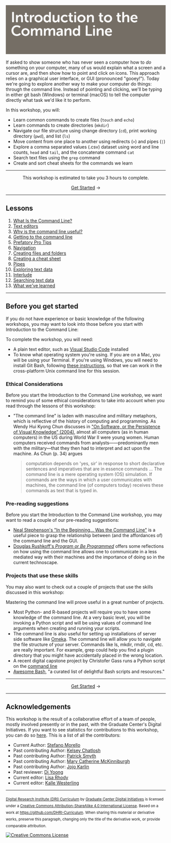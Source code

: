![Header image for the Command Line workshop](https://raw.githubusercontent.com/DHRI-Curriculum/command-line/v2.0/_django-meta/header%403x.png)


If asked to show someone who has never seen a computer how to *do* something on your computer, many of us would explain what a screen and a cursor are, and then show how to point and click on icons. This approach relies on a graphical user interface, or GUI (pronounced "gooey!"). Today we're going to explore another way to make your computer do things: through the command line. Instead of pointing and clicking, we'll be typing in either git bash (Windows) or terminal (macOS) to tell the computer directly what task we'd like it to perform.

In this workshop, you will:

- Learn common commands to create files (`touch` and `echo`)
- Learn commands to create directories (`mkdir`)
- Navigate our file structure using change directory (`cd`), print working directory (`pwd`), and list (`ls`)
- Move content from one place to another using redirects (`>`) and pipes (`|`)
- Explore a comma separated values (.csv) dataset using word and line counts, `head` and `tail`, and the concatenate command `cat`
- Search text files using the `grep` command
- Create and sort cheat sheets for the commands we learn

---

<p align="center">This workshop is estimated to take you 3 hours to complete.</p><p align="center"><a href="sections/01-what-is-the-command-line.md">Get Started</a> →</p>

---

## Lessons

1. [What Is the Command Line?](sections/01-what-is-the-command-line.md)
2. [Text editors](sections/02-text-editors.md)
3. [Why is the command line useful?](sections/03-why-is-the-command-line-useful.md)
4. [Getting to the command line](sections/04-getting-to-the-command-line.md)
5. [Prefatory Pro Tips](sections/05-prefatory-pro-tips.md)
6. [Navigation](sections/06-navigation.md)
7. [Creating files and folders](sections/07-creating-files-and-folders.md)
8. [Creating a cheat sheet](sections/08-creating-a-cheat-sheet.md)
9. [Pipes](sections/09-pipes.md)
10. [Exploring text data](sections/10-exploring-text-data.md)
11. [Interlude](sections/11-interlude.md)
12. [Searching text data](sections/12-searching-text-data.md)
13. [What we've learned](sections/13-what-weve-learned.md)

---

## Before you get started

If you do not have experience or basic knowledge of the following workshops, you may want to look into those before you start with Introduction to the Command Line:

To complete the workshop, you will need:

- A plain text editor, such as [Visual Studio Code](https://github.com/DHRI-Curriculum/install/blob/v2.0/guides/visual-studio-code.md) installed
- To know what operating system you're using. If you are on a Mac, you will be using your Terminal. If you're using Windows, you will need to install Git Bash, following [these instructions](https://github.com/DHRI-Curriculum/install/blob/v2.0/guides/git.md), so that we can work in the cross-platform Unix command line for this session.

### Ethical Considerations

Before you start the Introduction to the Command Line workshop, we want to remind you of some ethical considerations to take into account when you read through the lessons of this workshop:

- "The command line" is laden with masculine and military metaphors, which is reflective of the history of computing and programming. As Wendy Hui Kyong Chun discusses in ["On Software, or the Persistence of Visual Knowledge" (2004)](https://doi.org/10.1162/1526381043320741), almost all computers (as in human computers) in the US during World War II were young women. Human computers received commands from analysts——predominantly men with the military—that they then had to interpret and act upon the machine. As Chun (p. 34) argues
    > computation depends on 'yes, sir' in response to short declarative sentences and imperatives that are in essence commands ... The command line is a mere operating system (OS) simulation.
    If commands are the ways in which a user communicates with machines, the command line (of computers today) receives these commands as text that is typed in.

### Pre-reading suggestions

Before you start the Introduction to the Command Line workshop, you may want to read a couple of our pre-reading suggestions:

- [Neal Stephenson's "In the Beginning... Was the Command Line"](http://cristal.inria.fr/~weis/info/commandline.html) is a useful piece to grasp the relationship between (and the affordances of) the command line and the GUI.
- [Douglas Rushkoff's *Program or Be Programmed*](https://rushkoff.com/books/program-or-be-programmed/) offers some reflections on how using the command line allows one to communicate in a less mediated way with their machines and the importance of doing so in the current technoscape.

### Projects that use these skills

You may also want to check out a couple of projects that use the skills discussed in this workshop:

Mastering the command line will prove useful in a great number of projects.
- Most Python- and R-based projects will require you to have some knowledge of the command line. At a very basic level, you will be invoking a Python script and will be using values of command line arguments when creating and running your scripts.
- The command line is also useful for setting up installations of server side software like [Omeka](www.omeka.org). The command line will allow you to navigate the file structure of your server. Commands like ls, mkdir, rmdir, cd, etc. are really important. For example, grep could help you find a plugin directory that you might have accidentally placed in the wrong location.
- A recent digital capstone project by Christofer Gass runs a Python script on the [command line](https://academicworks.cuny.edu/gc_etds/3786/)
- [Awesome Bash](https://github.com/awesome-lists/awesome-bash), "a curated list of delightful Bash scripts and resources."

---

<p align="center"><a href="sections/01-what-is-the-command-line.md">Get Started</a> →</p>

---

## Acknowledgements

This workshop is the result of a collaborative effort of a team of people, mostly involved presently or in the past, with the Graduate Center's Digital Initiatives. If you want to see statistics for contributions to this workshop, you can do so [here](https://github.com/DHRI-Curriculum/python/graphs/contributors). This is a list of all the contributors:

- Current Author: [Stefano Morello](https://github.com/smorello87)
- Past contributing Author: [Kelsey Chatlosh](https://github.com/kchatlosh)
- Past contributing Author: [Patrick Smyth](https://github.com/smythp)
- Past contributing Author: [Mary Catherine McKinniburgh](https://github.com/mckinniburgh)
- Past contributing Author: [Jojo Karlin](https://github.com/jojokarlin/)
- Past reviewer: [Di Yoong](https://github.com/dyoong)
- Current editor: [Lisa Rhody](https://github.com/lmrhody)
- Current editor: [Kalle Westerling](https://github.com/kallewesterling)

---

<sub>[Digital Research Institute (DRI) Curriculum](http://purl.org/dc/terms/) by [Graduate Center Digital Initiatives](https://gcdi.commons.gc.cuny.edu/) is licensed under a [Creative Commons Attribution-ShareAlike 4.0 International License](http://creativecommons.org/licenses/by-sa/4.0/). Based on a work at <https://github.com/DHRI-Curriculum>. When sharing this material or derivative works, preserve this paragraph, changing only the title of the derivative work, or provide comparable attribution.</sub>

[![Creative Commons License](https://i.creativecommons.org/l/by-sa/4.0/88x31.png)](http://creativecommons.org/licenses/by-sa/4.0/)
